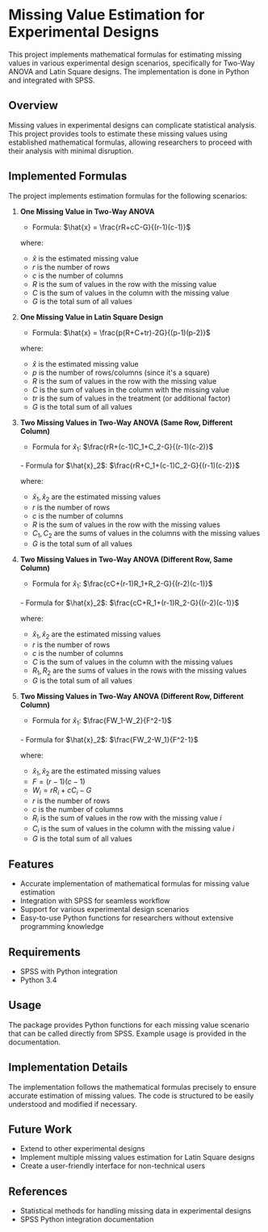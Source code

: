 # Missing Value Estimation for Experimental Designs

This project implements mathematical formulas for estimating missing values in various experimental design scenarios, specifically for Two-Way ANOVA and Latin Square designs. The implementation is done in Python and integrated with SPSS.

## Overview

Missing values in experimental designs can complicate statistical analysis. This project provides tools to estimate these missing values using established mathematical formulas, allowing researchers to proceed with their analysis with minimal disruption.

## Implemented Formulas

The project implements estimation formulas for the following scenarios:

1. **One Missing Value in Two-Way ANOVA**

   - Formula: $\hat{x} = \frac{rR+cC-G}{(r-1)(c-1)}$

   where:

   - $\hat{x}$ is the estimated missing value
   - $r$ is the number of rows
   - $c$ is the number of columns
   - $R$ is the sum of values in the row with the missing value
   - $C$ is the sum of values in the column with the missing value
   - $G$ is the total sum of all values

2. **One Missing Value in Latin Square Design**

   - Formula: $\hat{x} = \frac{p(R+C+tr)-2G}{(p-1)(p-2)}$

   where:

   - $\hat{x}$ is the estimated missing value
   - $p$ is the number of rows/columns (since it's a square)
   - $R$ is the sum of values in the row with the missing value
   - $C$ is the sum of values in the column with the missing value
   - $tr$ is the sum of values in the treatment (or additional factor)
   - $G$ is the total sum of all values

3. **Two Missing Values in Two-Way ANOVA (Same Row, Different Column)**

   - Formula for $\hat{x}_1$: $\frac{rR+(c-1)C_1+C_2-G}{(r-1)(c-2)}$
   <br>
   - Formula for $\hat{x}_2$: $\frac{rR+C_1+(c-1)C_2-G}{(r-1)(c-2)}$

   where:

   - $\hat{x}_1, \hat{x}_2$ are the estimated missing values
   - $r$ is the number of rows
   - $c$ is the number of columns
   - $R$ is the sum of values in the row with the missing values
   - $C_1, C_2$ are the sums of values in the columns with the missing values
   - $G$ is the total sum of all values

4. **Two Missing Values in Two-Way ANOVA (Different Row, Same Column)**

   - Formula for $\hat{x}_1$: $\frac{cC+(r-1)R_1+R_2-G}{(r-2)(c-1)}$
   <br>
   - Formula for $\hat{x}_2$: $\frac{cC+R_1+(r-1)R_2-G}{(r-2)(c-1)}$

   where:

   - $\hat{x}_1, \hat{x}_2$ are the estimated missing values
   - $r$ is the number of rows
   - $c$ is the number of columns
   - $C$ is the sum of values in the column with the missing values
   - $R_1, R_2$ are the sums of values in the rows with the missing values
   - $G$ is the total sum of all values

5. **Two Missing Values in Two-Way ANOVA (Different Row, Different Column)**

   - Formula for $\hat{x}_1$: $\frac{FW_1-W_2}{F^2-1}$
   <br>
   - Formula for $\hat{x}_2$: $\frac{FW_2-W_1}{F^2-1}$

   where:

   - $\hat{x}_1, \hat{x}_2$ are the estimated missing values
   - $F = (r-1)(c-1)$
   - $W_i = rR_i+cC_i-G$
   - $r$ is the number of rows
   - $c$ is the number of columns
   - $R_i$ is the sum of values in the row with the missing value $i$
   - $C_i$ is the sum of values in the column with the missing value $i$
   - $G$ is the total sum of all values

## Features

- Accurate implementation of mathematical formulas for missing value estimation
- Integration with SPSS for seamless workflow
- Support for various experimental design scenarios
- Easy-to-use Python functions for researchers without extensive programming knowledge

## Requirements

- SPSS with Python integration
- Python 3.4

## Usage

The package provides Python functions for each missing value scenario that can be called directly from SPSS. Example usage is provided in the documentation.

## Implementation Details

The implementation follows the mathematical formulas precisely to ensure accurate estimation of missing values. The code is structured to be easily understood and modified if necessary.

## Future Work

- Extend to other experimental designs
- Implement multiple missing values estimation for Latin Square designs
- Create a user-friendly interface for non-technical users

## References

- Statistical methods for handling missing data in experimental designs
- SPSS Python integration documentation
